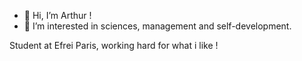 - 👋 Hi, I’m Arthur !
- 👀 I’m interested in sciences, management and self-development.

Student at Efrei Paris, working hard for what i like !


